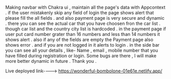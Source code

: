 Making navbar with Chakra ui , maintain all the page's data with Appcontext . 
if the user mistakenly skip any field of login the page shows alert that please fill the all fields . 
and also payment page is very secure and dynamic . there you can see the actual car that you have choosen fron the car list . 
though car list and the country city list is hardcoded . 
in the payment page if user put card number grater than 16 numbers and less than 14 numbers it shows alert .
also if any of the fields are empty the Payment page also shows error . 
and if you are not logged in it alerts to login . 
in the side bar you can see all your details , like- Name , email , mobile number that you have filled during registration or login. 
Some bugs are there , I will make more better dynamic in future . 
Thank you .

Live deployed link----> https://wonderful-bombolone-01e61e.netlify.app/
